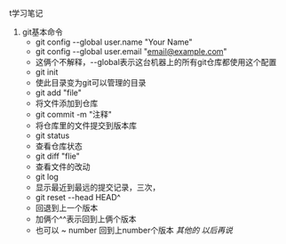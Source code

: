 t学习笔记
1. git基本命令
    *  git config --global user.name "Your Name"
    *  git config --global user.email "email@example.com"
	* 这俩个不解释，--global表示这台机器上的所有git仓库都使用这个配置
    * git init 
	* 使此目录变为git可以管理的目录
    * git add "file"
	* 将文件添加到仓库
    * git commit -m "注释"
	* 将仓库里的文件提交到版本库
    * git status 
	* 查看仓库状态
    * git diff "flie"
	* 查看文件的改动
    * git log 
	* 显示最近到最远的提交记录，三次，
    * git reset --head HEAD^
	* 回退到上一个版本
	* 加俩个^^表示回到上俩个版本
	* 也可以 ~ number 回到上number个版本 
*其他的*
*以后再说*

